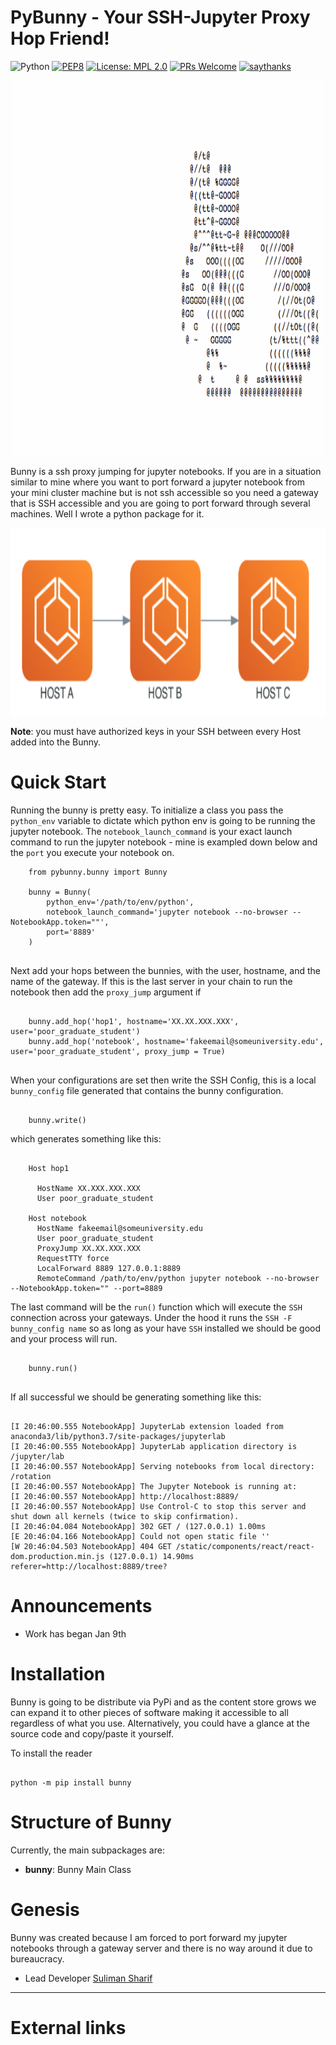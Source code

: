 PyBunny - Your SSH-Jupyter Proxy Hop Friend!
============================================

![Python](https://img.shields.io/badge/python-3.6-blue.svg)
[![PEP8](https://img.shields.io/badge/code%20style-pep8-orange.svg)](https://www.python.org/dev/peps/pep-0008/)
[![License: MPL 2.0](https://img.shields.io/badge/License-MPL%202.0-brightgreen.svg)](https://opensource.org/licenses/MPL-2.0)
[![PRs Welcome](https://img.shields.io/badge/PRs-welcome-brightgreen.svg?style=flat-square)](http://makeapullrequest.com)
[![saythanks](https://img.shields.io/badge/Lab-Shen%20Group-ff69b4.svg)](https://www.computchem.org/)

<p align="center">
  <img width="500" height="600" src="images/bunny.gif">
</p>


Bunny is a ssh proxy jumping for jupyter notebooks. If you are in a situation similar to mine where you want to port
forward a jupyter notebook from your mini cluster machine but is not ssh accessible so you need a gateway that is SSH
accessible and you are going to port forward through several machines. Well I wrote a python package for it. 

<p align="center">
  <img width="800" height="300" src="images/diagram.png">
</p>

**Note**: you must have authorized keys in your SSH between every Host added into the Bunny.

Quick Start
===========

Running the bunny is pretty easy. To initialize a class you pass the `python_env` variable to dictate which python env
is going to be running the jupyter notebook. The `notebook_launch_command` is your exact launch command to run the jupyter 
notebook - mine is exampled down below and the `port` you execute your notebook on.

    
```
    from pybunny.bunny import Bunny
    
    bunny = Bunny(
        python_env='/path/to/env/python',
        notebook_launch_command='jupyter notebook --no-browser --NotebookApp.token=""',
        port='8889'
    )
    
```

Next add your hops between the bunnies, with the user, hostname, and the name of the gateway. If this is the last server
in your chain to run the notebook then add the `proxy_jump` argument if

```

    bunny.add_hop('hop1', hostname='XX.XX.XXX.XXX', user='poor_graduate_student')
    bunny.add_hop('notebook', hostname='fakeemail@someuniversity.edu', user='poor_graduate_student', proxy_jump = True)
    
```

When your configurations are set then write the SSH Config, this is a local `bunny_config` file generated that contains
the bunny configuration. 

```

    bunny.write()

```

which generates something like this:

```
    
    Host hop1
    
      HostName XX.XXX.XXX.XXX
      User poor_graduate_student
    
    Host notebook
      HostName fakeemail@someuniversity.edu
      User poor_graduate_student
      ProxyJump XX.XX.XXX.XXX
      RequestTTY force
      LocalForward 8889 127.0.0.1:8889
      RemoteCommand /path/to/env/python jupyter notebook --no-browser --NotebookApp.token="" --port=8889

```

The last command will be the `run()` function which will execute the `SSH` connection across your gateways. Under the hood
it runs the ```SSH -F bunny_config name``` so as long as your have `SSH` installed we should be good and your process will run.


```
    
    bunny.run()
    
```

If all successful we should be generating something like this:

```

[I 20:46:00.555 NotebookApp] JupyterLab extension loaded from anaconda3/lib/python3.7/site-packages/jupyterlab
[I 20:46:00.555 NotebookApp] JupyterLab application directory is /jupyter/lab
[I 20:46:00.557 NotebookApp] Serving notebooks from local directory: /rotation
[I 20:46:00.557 NotebookApp] The Jupyter Notebook is running at:
[I 20:46:00.557 NotebookApp] http://localhost:8889/
[I 20:46:00.557 NotebookApp] Use Control-C to stop this server and shut down all kernels (twice to skip confirmation).
[I 20:46:04.084 NotebookApp] 302 GET / (127.0.0.1) 1.00ms
[E 20:46:04.166 NotebookApp] Could not open static file ''
[W 20:46:04.503 NotebookApp] 404 GET /static/components/react/react-dom.production.min.js (127.0.0.1) 14.90ms referer=http://localhost:8889/tree?
```

Announcements
=============

-   Work has began Jan 9th

Installation 
============

Bunny is going to be distribute via PyPi and as the content store grows we can expand it to other pieces of software
making it accessible to all regardless of what you use. Alternatively, you could have a glance at the source code and copy/paste
it yourself.

To install the reader 

```

python -m pip install bunny

```

Structure of Bunny
==================

Currently, the main subpackages are:

- **bunny**: Bunny Main Class


Genesis
=======

Bunny was created because I am forced to port forward my jupyter notebooks through a gateway server and there is no way 
around it due to bureaucracy.

- Lead Developer [Suliman Sharif](http://sulstice.github.io/)


* * * * *

External links
==============


